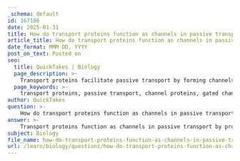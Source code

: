 ```yaml
---
_schema: default
id: 167186
date: 2025-01-31
title: How do transport proteins function as channels in passive transport?
article_title: How do transport proteins function as channels in passive transport?
date_format: MMM DD, YYYY
post_on_text: Posted on
seo:
  title: QuickTakes | Biology
  page_description: >-
    Transport proteins facilitate passive transport by forming channels in the cell membrane that allow ions and polar molecules to move without using energy, maintaining cellular homeostasis.
  page_keywords: >-
    transport proteins, passive transport, channel proteins, gated channels, non-gated channels, concentration gradient, cellular homeostasis, membrane proteins, ions, polar molecules, selective permeability, diffusion, biological functions, electrochemical gradients
author: QuickTakes
question: >-
    How do transport proteins function as channels in passive transport?
answer: >-
    Transport proteins function as channels in passive transport by providing specific pathways through the cell membrane that allow ions and polar molecules to move across without the expenditure of energy. Here’s a detailed explanation of how this process works:\n\n### Channel Proteins in Passive Transport\n\n1. **Structure and Function**:\n   - Channel proteins are integral membrane proteins that create hydrophilic (water-attracting) pathways through the lipid bilayer of the cell membrane. This structure is essential because the lipid bilayer is impermeable to most ions and polar molecules due to their charge and polarity.\n   - These channels can be classified as either **gated** or **non-gated**:\n     - **Gated Channels**: These channels open or close in response to specific stimuli, such as changes in voltage across the membrane or the binding of a ligand (a signaling molecule). This allows for regulated transport of substances.\n     - **Non-Gated Channels**: These channels are always open, allowing continuous flow of specific ions or molecules, such as aquaporins, which facilitate the transport of water.\n\n2. **Mechanism of Transport**:\n   - Passive transport through channel proteins occurs along the concentration gradient, meaning substances move from areas of higher concentration to areas of lower concentration. This process does not require energy (ATP) because it relies on the natural tendency of molecules to diffuse.\n   - For example, when a channel protein opens, ions such as Na⁺ or K⁺ can flow through the channel, driven by their concentration gradients. This movement helps maintain essential cellular functions, such as electrical signaling in neurons.\n\n3. **Selectivity**:\n   - Channel proteins are selective for specific ions or molecules, which is crucial for cellular homeostasis. The selectivity is determined by the size and charge of the channel, ensuring that only certain substances can pass through while others are excluded.\n\n4. **Role in Cellular Function**:\n   - The function of channel proteins in passive transport is vital for various physiological processes, including nerve impulse transmission, muscle contraction, and the regulation of cell volume. By allowing specific ions to enter or exit the cell, these proteins help maintain the electrochemical gradients necessary for these processes.\n\n### Summary\n\nIn summary, transport proteins that function as channels in passive transport are integral to the movement of ions and polar molecules across the cell membrane. They provide selective, energy-free pathways that facilitate the diffusion of substances down their concentration gradients, playing a critical role in maintaining cellular homeostasis and supporting various biological functions.
subject: Biology
file_name: how-do-transport-proteins-function-as-channels-in-passive-transport.md
url: /learn/biology/questions/how-do-transport-proteins-function-as-channels-in-passive-transport
---
```


&nbsp;